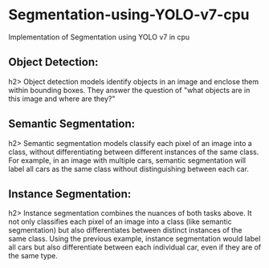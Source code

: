 # Segmentation-using-YOLO-v7-cpu
Implementation of Segmentation using YOLO v7 in cpu

<h2>Object Detection:</h2>h2> Object detection models identify objects in an image and enclose them within bounding boxes. They answer the question of "what objects are in this image and where are they?"

<h2>Semantic Segmentation:</h2>h2> Semantic segmentation models classify each pixel of an image into a class, without differentiating between different instances of the same class. For example, in an image with multiple cars, semantic segmentation will label all cars as the same class without distinguishing between each car.

<h2>Instance Segmentation:</h2>h2> Instance segmentation combines the nuances of both tasks above. It not only classifies each pixel of an image into a class (like semantic segmentation) but also differentiates between distinct instances of the same class. Using the previous example, instance segmentation would label all cars but also differentiate between each individual car, even if they are of the same type.

